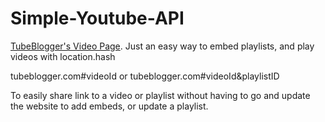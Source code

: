 # Simple-Youtube-API
[TubeBlogger's Video Page](https://tubeblogger.blogspot.com/p/videos.html). 
Just an easy way to embed playlists, and play videos with location.hash 

tubeblogger.com#videoId
or
tubeblogger.com#videoId&playlistID

To easily share link to a video or playlist without having to go and update the website to add embeds, or update a playlist. 
